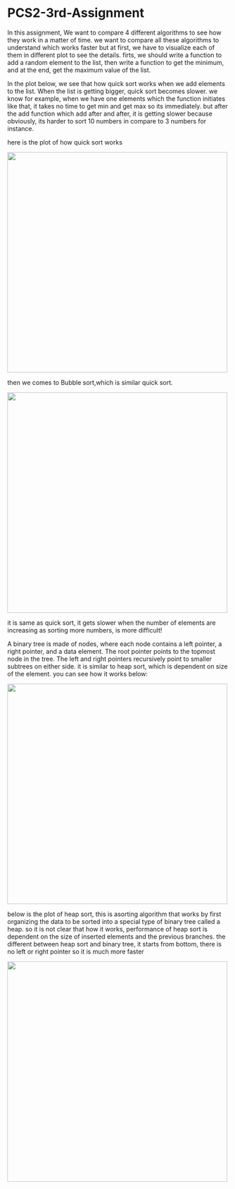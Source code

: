 # PCS2-3rd-Assignment
In this assignment, We want to compare 4 different algorithms to see how they work
in a matter of time. we want to compare all these algorithms to understand which works faster but at first,
we have to visualize each of them in different plot to see the details. firts, we should write a function to add a random element to the list, then write a function to get the minimum, and at the end, get the maximum value of the list.

In the plot below, we see that how quick sort works when we add elements to the list. When the list is getting bigger, quick sort becomes slower. we know for example, when we have one elements which the function initiates like that, it takes no time to get min and get max so its immediately. but after the add function which add after and after, it is getting slower because
obviously, its harder to sort 10 numbers in compare to 3 numbers for instance.

here is the plot of how quick sort works


<img src = "https://github.com/aminnoorani/plots/blob/master/quicksort2.png" width = "500" height = "500"/>


then we comes to Bubble sort,which is similar quick sort.

<img src = "https://github.com/aminnoorani/plots/blob/master/bubblesort4.png" width = "500" height = "500"/>

it is same as quick sort, it gets slower when the number of elements are increasing as sorting more numbers, is more difficult!


A binary tree is made of nodes, where each node contains a left pointer, a right pointer, and a data element. The root pointer points to the topmost node in the tree. The left and right pointers recursively point to smaller subtrees on either side.
it is similar to heap sort, which is dependent on size of the element. you can see how it works below:



<img src = "https://github.com/aminnoorani/plots/blob/master/binarytree1.png" width = "500" height = "500"/>






below is the plot of heap sort, 
this is asorting algorithm that works by first organizing the data to be sorted into a special type of binary tree called a heap. so it is not clear that how it works, performance of heap sort is dependent on the size of inserted elements and the previous branches. the different between heap sort and binary tree, it starts from bottom, there is no left or right pointer so it is much more faster

<img src = "https://github.com/aminnoorani/plots/blob/master/Heapsort3.png" width = "500" height = "500"/>









